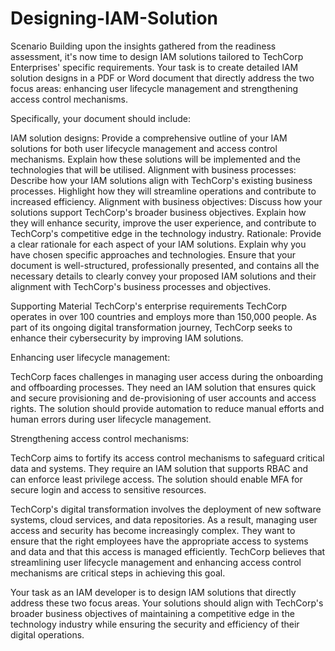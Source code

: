 # Designing-IAM-Solution
Scenario
Building upon the insights gathered from the readiness assessment, it's now time to design IAM solutions tailored to TechCorp Enterprises' specific requirements. Your task is to create detailed IAM solution designs in a PDF or Word document that directly address the two focus areas: enhancing user lifecycle management and strengthening access control mechanisms.

Specifically, your document should include:

IAM solution designs: Provide a comprehensive outline of your IAM solutions for both user lifecycle management and access control mechanisms. Explain how these solutions will be implemented and the technologies that will be utilised. Alignment with business processes: Describe how your IAM solutions align with TechCorp's existing business processes. Highlight how they will streamline operations and contribute to increased efficiency. Alignment with business objectives: Discuss how your solutions support TechCorp's broader business objectives. Explain how they will enhance security, improve the user experience, and contribute to TechCorp's competitive edge in the technology industry. Rationale: Provide a clear rationale for each aspect of your IAM solutions. Explain why you have chosen specific approaches and technologies. Ensure that your document is well-structured, professionally presented, and contains all the necessary details to clearly convey your proposed IAM solutions and their alignment with TechCorp's business processes and objectives.

Supporting Material
TechCorp's enterprise requirements TechCorp operates in over 100 countries and employs more than 150,000 people. As part of its ongoing digital transformation journey, TechCorp seeks to enhance their cybersecurity by improving IAM solutions.

Enhancing user lifecycle management:

TechCorp faces challenges in managing user access during the onboarding and offboarding processes. They need an IAM solution that ensures quick and secure provisioning and de-provisioning of user accounts and access rights. The solution should provide automation to reduce manual efforts and human errors during user lifecycle management.

Strengthening access control mechanisms:

TechCorp aims to fortify its access control mechanisms to safeguard critical data and systems. They require an IAM solution that supports RBAC and can enforce least privilege access. The solution should enable MFA for secure login and access to sensitive resources.

TechCorp's digital transformation involves the deployment of new software systems, cloud services, and data repositories. As a result, managing user access and security has become increasingly complex. They want to ensure that the right employees have the appropriate access to systems and data and that this access is managed efficiently. TechCorp believes that streamlining user lifecycle management and enhancing access control mechanisms are critical steps in achieving this goal.

Your task as an IAM developer is to design IAM solutions that directly address these two focus areas. Your solutions should align with TechCorp's broader business objectives of maintaining a competitive edge in the technology industry while ensuring the security and efficiency of their digital operations.
